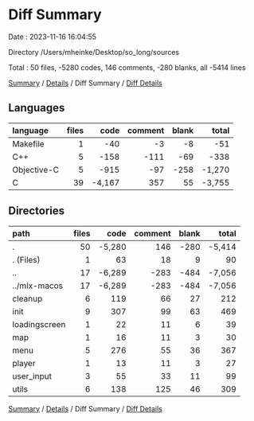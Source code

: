 # Diff Summary

Date : 2023-11-16 16:04:55

Directory /Users/mheinke/Desktop/so_long/sources

Total : 50 files,  -5280 codes, 146 comments, -280 blanks, all -5414 lines

[Summary](results.md) / [Details](details.md) / Diff Summary / [Diff Details](diff-details.md)

## Languages
| language | files | code | comment | blank | total |
| :--- | ---: | ---: | ---: | ---: | ---: |
| Makefile | 1 | -40 | -3 | -8 | -51 |
| C++ | 5 | -158 | -111 | -69 | -338 |
| Objective-C | 5 | -915 | -97 | -258 | -1,270 |
| C | 39 | -4,167 | 357 | 55 | -3,755 |

## Directories
| path | files | code | comment | blank | total |
| :--- | ---: | ---: | ---: | ---: | ---: |
| . | 50 | -5,280 | 146 | -280 | -5,414 |
| . (Files) | 1 | 63 | 18 | 9 | 90 |
| .. | 17 | -6,289 | -283 | -484 | -7,056 |
| ../mlx-macos | 17 | -6,289 | -283 | -484 | -7,056 |
| cleanup | 6 | 119 | 66 | 27 | 212 |
| init | 9 | 307 | 99 | 63 | 469 |
| loadingscreen | 1 | 22 | 11 | 6 | 39 |
| map | 1 | 16 | 11 | 3 | 30 |
| menu | 5 | 276 | 55 | 36 | 367 |
| player | 1 | 13 | 11 | 3 | 27 |
| user_input | 3 | 55 | 33 | 11 | 99 |
| utils | 6 | 138 | 125 | 46 | 309 |

[Summary](results.md) / [Details](details.md) / Diff Summary / [Diff Details](diff-details.md)